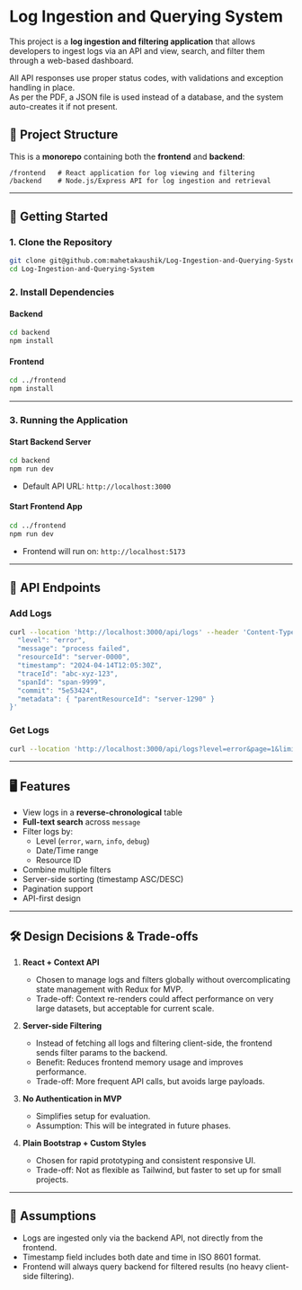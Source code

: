 # Log Ingestion and Querying System

This project is a **log ingestion and filtering application** that allows developers to ingest logs via an API and view, search, and filter them through a web-based dashboard.

All API responses use proper status codes, with validations and exception handling in place.  
As per the PDF, a JSON file is used instead of a database, and the system auto-creates it if not present.

## 📂 Project Structure

This is a **monorepo** containing both the **frontend** and **backend**:

```
/frontend   # React application for log viewing and filtering
/backend    # Node.js/Express API for log ingestion and retrieval
```

---

## 🚀 Getting Started

### 1. Clone the Repository
```bash
git clone git@github.com:mahetakaushik/Log-Ingestion-and-Querying-System.git
cd Log-Ingestion-and-Querying-System
```

### 2. Install Dependencies

#### Backend
```bash
cd backend
npm install
```

#### Frontend
```bash
cd ../frontend
npm install
```

---

### 3. Running the Application

#### Start Backend Server
```bash
cd backend
npm run dev
```
- Default API URL: `http://localhost:3000`

#### Start Frontend App
```bash
cd ../frontend
npm run dev
```
- Frontend will run on: `http://localhost:5173`

---

## 📌 API Endpoints

### **Add Logs**
```bash
curl --location 'http://localhost:3000/api/logs' --header 'Content-Type: application/json' --data '{
  "level": "error",
  "message": "process failed",
  "resourceId": "server-0000",
  "timestamp": "2024-04-14T12:05:30Z",
  "traceId": "abc-xyz-123",
  "spanId": "span-9999",
  "commit": "5e53424",
  "metadata": { "parentResourceId": "server-1290" }
}'
```

### **Get Logs**
```bash
curl --location 'http://localhost:3000/api/logs?level=error&page=1&limit=10'
```

---

## 🖥️ Features

- View logs in a **reverse-chronological** table
- **Full-text search** across `message`
- Filter logs by:
  - Level (`error`, `warn`, `info`, `debug`)
  - Date/Time range
  - Resource ID
- Combine multiple filters
- Server-side sorting (timestamp ASC/DESC)
- Pagination support
- API-first design

---

## 🛠️ Design Decisions & Trade-offs

1. **React + Context API**
   - Chosen to manage logs and filters globally without overcomplicating state management with Redux for MVP.
   - Trade-off: Context re-renders could affect performance on very large datasets, but acceptable for current scale.

2. **Server-side Filtering**
   - Instead of fetching all logs and filtering client-side, the frontend sends filter params to the backend.
   - Benefit: Reduces frontend memory usage and improves performance.
   - Trade-off: More frequent API calls, but avoids large payloads.

3. **No Authentication in MVP**
   - Simplifies setup for evaluation.
   - Assumption: This will be integrated in future phases.

4. **Plain Bootstrap + Custom Styles**
   - Chosen for rapid prototyping and consistent responsive UI.
   - Trade-off: Not as flexible as Tailwind, but faster to set up for small projects.

---

## 📌 Assumptions

- Logs are ingested only via the backend API, not directly from the frontend.
- Timestamp field includes both date and time in ISO 8601 format.
- Frontend will always query backend for filtered results (no heavy client-side filtering).